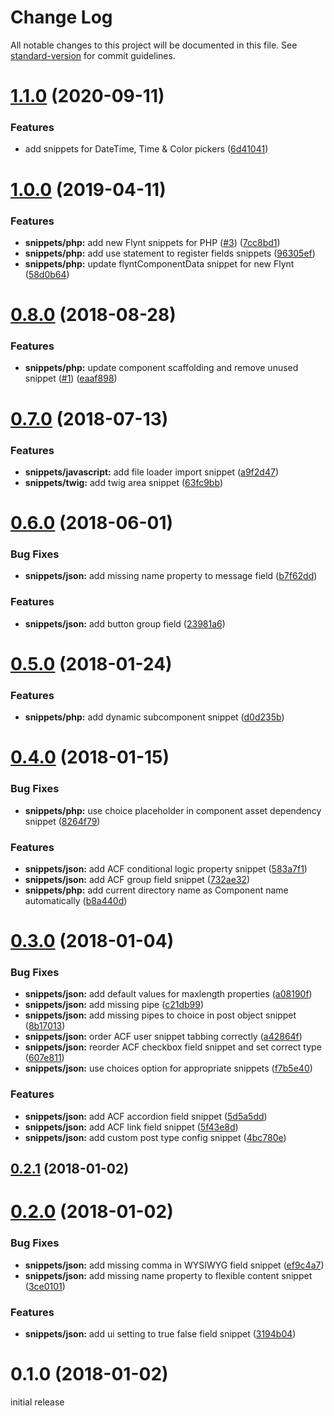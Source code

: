# Change Log

All notable changes to this project will be documented in this file. See [standard-version](https://github.com/conventional-changelog/standard-version) for commit guidelines.

<a name="1.1.0"></a>
# [1.1.0](https://github.com/flyntwp/flynt-vscode-snippets/compare/v1.0.0...v1.1.0) (2020-09-11)


### Features

* add snippets for DateTime, Time & Color pickers ([6d41041](https://github.com/flyntwp/flynt-vscode-snippets/commit/6d41041))



<a name="1.0.0"></a>
# [1.0.0](https://github.com/flyntwp/flynt-vscode-snippets/compare/v0.8.0...v1.0.0) (2019-04-11)


### Features

* **snippets/php:** add new Flynt snippets for PHP ([#3](https://github.com/flyntwp/flynt-vscode-snippets/issues/3)) ([7cc8bd1](https://github.com/flyntwp/flynt-vscode-snippets/commit/7cc8bd1))
* **snippets/php:** add use statement to register fields snippets ([96305ef](https://github.com/flyntwp/flynt-vscode-snippets/commit/96305ef))
* **snippets/php:** update flyntComponentData snippet for new Flynt ([58d0b64](https://github.com/flyntwp/flynt-vscode-snippets/commit/58d0b64))



<a name="0.8.0"></a>
# [0.8.0](https://github.com/flyntwp/flynt-vscode-snippets/compare/v0.7.0...v0.8.0) (2018-08-28)


### Features

* **snippets/php:** update component scaffolding and remove unused snippet ([#1](https://github.com/flyntwp/flynt-vscode-snippets/issues/1)) ([eaaf898](https://github.com/flyntwp/flynt-vscode-snippets/commit/eaaf898))



<a name="0.7.0"></a>
# [0.7.0](https://github.com/flyntwp/flynt-vscode-snippets/compare/v0.6.0...v0.7.0) (2018-07-13)


### Features

* **snippets/javascript:** add file loader import snippet ([a9f2d47](https://github.com/flyntwp/flynt-vscode-snippets/commit/a9f2d47))
* **snippets/twig:** add twig area snippet ([63fc9bb](https://github.com/flyntwp/flynt-vscode-snippets/commit/63fc9bb))



<a name="0.6.0"></a>
# [0.6.0](https://github.com/flyntwp/flynt-vscode-snippets/compare/v0.5.0...v0.6.0) (2018-06-01)


### Bug Fixes

* **snippets/json:** add missing name property to message field ([b7f62dd](https://github.com/flyntwp/flynt-vscode-snippets/commit/b7f62dd))


### Features

* **snippets/json:** add button group field ([23981a6](https://github.com/flyntwp/flynt-vscode-snippets/commit/23981a6))



<a name="0.5.0"></a>
# [0.5.0](https://github.com/flyntwp/flynt-vscode-snippets/compare/v0.4.0...v0.5.0) (2018-01-24)


### Features

* **snippets/php:** add dynamic subcomponent snippet ([d0d235b](https://github.com/flyntwp/flynt-vscode-snippets/commit/d0d235b))



<a name="0.4.0"></a>
# [0.4.0](https://github.com/flyntwp/flynt-vscode-snippets/compare/v0.3.0...v0.4.0) (2018-01-15)


### Bug Fixes

* **snippets/php:** use choice placeholder in component asset dependency snippet ([8264f79](https://github.com/flyntwp/flynt-vscode-snippets/commit/8264f79))


### Features

* **snippets/json:** add ACF conditional logic property snippet ([583a7f1](https://github.com/flyntwp/flynt-vscode-snippets/commit/583a7f1))
* **snippets/json:** add ACF group field snippet ([732ae32](https://github.com/flyntwp/flynt-vscode-snippets/commit/732ae32))
* **snippets/php:** add current directory name as Component name automatically ([b8a440d](https://github.com/flyntwp/flynt-vscode-snippets/commit/b8a440d))



<a name="0.3.0"></a>
# [0.3.0](https://github.com/flyntwp/flynt-vscode-snippets/compare/v0.2.1...v0.3.0) (2018-01-04)


### Bug Fixes

* **snippets/json:** add default values for maxlength properties ([a08190f](https://github.com/flyntwp/flynt-vscode-snippets/commit/a08190f))
* **snippets/json:** add missing pipe ([c21db99](https://github.com/flyntwp/flynt-vscode-snippets/commit/c21db99))
* **snippets/json:** add missing pipes to choice in post object snippet ([8b17013](https://github.com/flyntwp/flynt-vscode-snippets/commit/8b17013))
* **snippets/json:** order ACF user snippet tabbing correctly ([a42864f](https://github.com/flyntwp/flynt-vscode-snippets/commit/a42864f))
* **snippets/json:** reorder ACF checkbox field snippet and set correct type ([607e811](https://github.com/flyntwp/flynt-vscode-snippets/commit/607e811))
* **snippets/json:** use choices option for appropriate snippets ([f7b5e40](https://github.com/flyntwp/flynt-vscode-snippets/commit/f7b5e40))


### Features

* **snippets/json:** add ACF accordion field snippet ([5d5a5dd](https://github.com/flyntwp/flynt-vscode-snippets/commit/5d5a5dd))
* **snippets/json:** add ACF link field snippet ([5f43e8d](https://github.com/flyntwp/flynt-vscode-snippets/commit/5f43e8d))
* **snippets/json:** add custom post type config snippet ([4bc780e](https://github.com/flyntwp/flynt-vscode-snippets/commit/4bc780e))



<a name="0.2.1"></a>
## [0.2.1](https://github.com/flyntwp/flynt-vscode-snippets/compare/v0.2.0...v0.2.1) (2018-01-02)



<a name="0.2.0"></a>
# [0.2.0](https://github.com/flyntwp/flynt-vscode-snippets/compare/v0.1.0...v0.2.0) (2018-01-02)


### Bug Fixes

* **snippets/json:** add missing comma in WYSIWYG field snippet ([ef9c4a7](https://github.com/flyntwp/flynt-vscode-snippets/commit/ef9c4a7))
* **snippets/json:** add missing name property to flexible content snippet ([3ce0101](https://github.com/flyntwp/flynt-vscode-snippets/commit/3ce0101))


### Features

* **snippets/json:** add ui setting to true false field snippet ([3194b04](https://github.com/flyntwp/flynt-vscode-snippets/commit/3194b04))



<a name="0.1.0"></a>
# 0.1.0 (2018-01-02)

initial release
